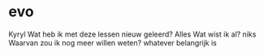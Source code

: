 # evo
Kyryl
Wat heb ik met deze lessen nieuw geleerd?
Alles
Wat wist ik al?
niks
Waarvan zou ik nog meer willen weten?
whatever belangrijk is
